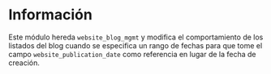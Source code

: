 Información
===========

Este módulo hereda `website_blog_mgmt` y modifica el comportamiento de los
listados del blog cuando se especifica un rango de fechas para que tome el
campo `website_publication_date` como referencia en lugar de la fecha de
creación.
